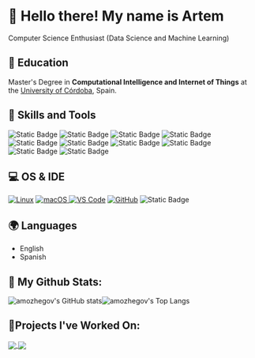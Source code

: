 # 👋 Hello there! My name is Artem 

Computer Science Enthusiast (Data Science and Machine Learning)

## 🏫 Education
Master's Degree in **Computational Intelligence and Internet of Things** at the [University of Córdoba](http://www.uco.es/), Spain.

## 🧠 Skills and Tools
![Static Badge](https://img.shields.io/badge/python-white?style=for-the-badge&logo=python&logoColor=gold&labelColor=blue&color=blue)
![Static Badge](https://img.shields.io/badge/scikit%20learn-white?style=for-the-badge&logo=scikitlearn&logoColor=white&labelColor=orange&color=orange)
![Static Badge](https://img.shields.io/badge/pandas-white?style=for-the-badge&logo=pandas&logoColor=white&labelColor=black&color=black)
![Static Badge](https://img.shields.io/badge/numpy-white?style=for-the-badge&logo=numpy&logoColor=white&labelColor=blue&color=blue)
![Static Badge](https://img.shields.io/badge/seaborn-white?style=for-the-badge&logo=planetscale&logoColor=white&labelColor=darkblue&color=darkblue)
![Static Badge](https://img.shields.io/badge/matplotlib-black?style=for-the-badge&logo=matplotlib&logoColor=white&labelColor=gray&color=gray)
![Static Badge](https://img.shields.io/badge/TensorFlow-blue?style=for-the-badge&logo=TensorFlow&logoColor=orange&labelColor=black&color=black)
![Static Badge](https://img.shields.io/badge/Keras-red?style=for-the-badge&logo=Keras&logoColor=white&labelColor=red&color=red)
![Static Badge](https://img.shields.io/badge/HTML%205-orange?style=for-the-badge&logo=html5&logoColor=white)
![Static Badge](https://img.shields.io/badge/CSS3-white?style=for-the-badge&logo=css3&logoColor=white&labelColor=blue&color=blue)

## 💻 OS & IDE
[![Linux](https://img.shields.io/badge/Ubuntu-E95420?style=for-the-badge&logo=ubuntu&logoColor=white)]()
[![macOS](https://img.shields.io/badge/macOS-black?style=for-the-badge&logo=Apple&logoColor=white&labelColor=black)
]()
[![VS Code](https://img.shields.io/badge/VSCode-2490D5?style=for-the-badge&logo=visual-studio-code&logoColor=white)]()
[![GitHub](https://img.shields.io/badge/GitHub-000000?style=for-the-badge&logo=github&logoColor=white)]()
![Static Badge](https://img.shields.io/badge/Google%20Colab-orange?style=for-the-badge&logo=googlecolab&logoColor=white&labelColor=orange&color=orange)


## 🌍 Languages
- English
- Spanish

## 🚀 My Github Stats:

![amozhegov's GitHub stats](https://github-readme-stats.vercel.app/api?username=amozhegov&show_icons=true&theme=transparent&hide=contribs,prs,stars,issues)![amozhegov's Top Langs](https://github-readme-stats.vercel.app/api/top-langs/?username=amozhegov&show_icons=true&theme=transparent)


## 🔬Projects I've Worked On:
<a href="https://github.com/amozhegov/russia-gdp-oil-gas-prices">
  <img align="center" src="https://github-readme-stats.vercel.app/api/pin/?username=amozhegov&repo=russia-gdp-oil-gas-prices&theme=buefy" />
</a>
<a href="https://github.com/amozhegov/toxic-comments-detection-ML">
  <img align="center" src="https://github-readme-stats.vercel.app/api/pin/?username=amozhegov&repo=toxic-comments-detection-ML&theme=buefy" />
</a>



<!--
Badges made with shields.io
Stats made with https://github.com/anuraghazra/github-readme-stats
**amozhegov/amozhegov** is a ✨ _special_ ✨ repository because its `README.md` (this file) appears on your GitHub profile.
-->
